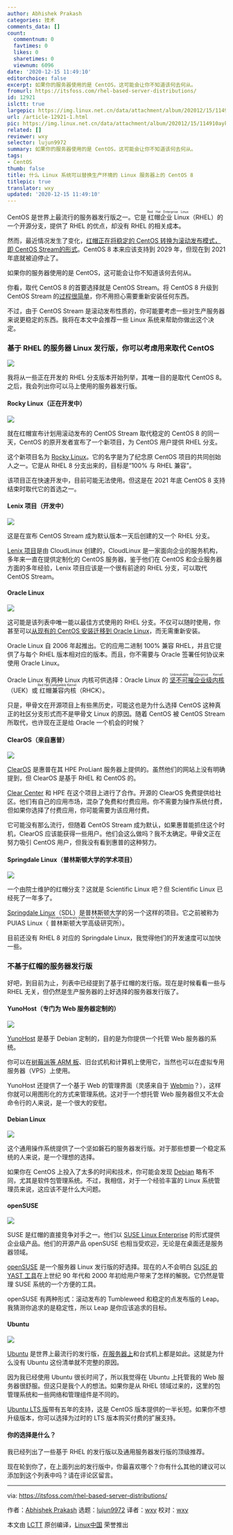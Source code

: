 ```yaml
---
author: Abhishek Prakash
categories: 技术
comments_data: []
count:
  commentnum: 0
  favtimes: 0
  likes: 0
  sharetimes: 0
  viewnum: 6096
date: '2020-12-15 11:49:10'
editorchoice: false
excerpt: 如果你的服务器使用的是 CentOS，这可能会让你不知道该何去何从。
fromurl: https://itsfoss.com/rhel-based-server-distributions/
id: 12921
islctt: true
largepic: https://img.linux.net.cn/data/attachment/album/202012/15/114910aykqmq8kfknvekv4.png
url: /article-12921-1.html
pic: https://img.linux.net.cn/data/attachment/album/202012/15/114910aykqmq8kfknvekv4.png.thumb.jpg
related: []
reviewer: wxy
selector: lujun9972
summary: 如果你的服务器使用的是 CentOS，这可能会让你不知道该何去何从。
tags:
- CentOS
thumb: false
title: 什么 Linux 系统可以替换生产环境的 Linux 服务器上的 CentOS 8
titlepic: true
translator: wxy
updated: '2020-12-15 11:49:10'
---
```


CentOS 是世界上最流行的服务器发行版之一。它是<ruby> 红帽企业 Linux <rt>  Red Hat Enterprise Linux </rt></ruby>（RHEL）的一个开源分支，提供了 RHEL 的优点，却没有 RHEL 的相关成本。


然而，最近情况发生了变化，[红帽正在将稳定的 CentOS 转换为滚动发布模式，即 CentOS Stream的形式](/article-12902-1.html)。CentOS 8 本来应该支持到 2029 年，但现在到 2021 年底就被迫停止了。


如果你的服务器使用的是 CentOS，这可能会让你不知道该何去何从。


你看，取代 CentOS 8 的首要选择就是 CentOS Stream。将 CentOS 8 升级到 CentOS Stream 的[过程很简单](https://linuxhandbook.com/update-to-centos-stream/)，你不用担心需要重新安装任何东西。


不过，由于 CentOS Stream 是滚动发布性质的，你可能要考虑一些对生产服务器来说更稳定的东西。我将在本文中会推荐一些 Linux 系统来帮助你做出这个决定。


### 基于 RHEL 的服务器 Linux 发行版，你可以考虑用来取代 CentOS


![](/data/attachment/album/202012/15/114910aykqmq8kfknvekv4.png)


我将从一些正在开发的 RHEL 分支版本开始列举，其唯一目的是取代 CentOS 8。之后，我会列出你可以马上使用的服务器发行版。


#### Rocky Linux（正在开发中）


![](/data/attachment/album/202012/15/114910rjdo3cx35acxx5f5.png)


就在红帽宣布计划用滚动发布的 CentOS Stream 取代稳定的 CentOS 8 的同一天，CentOS 的原开发者宣布了一个新项目，为 CentOS 用户提供 RHEL 分支。


这个新项目名为 [Rocky Linux](https://rockylinux.org)。它的名字是为了纪念原 CentOS 项目的共同创始人之一。它是从 RHEL 8 分支出来的，目标是“100% 与 RHEL 兼容”。


该项目正在快速开发中，目前可能无法使用。但这是在 2021 年底 CentOS 8 支持结束时取代它的首选之一。


#### Lenix 项目（开发中）


![](/data/attachment/album/202012/15/114910d8cehixxy8qe8z3e.png)


这是在宣布 CentOS Stream 成为默认版本一天后创建的又一个 RHEL 分支。


[Lenix 项目](https://www.reddit.com/r/ProjectLenix/)是由 CloudLinux 创建的，CloudLinux 是一家面向企业的服务机构，多年来一直在提供定制化的 CentOS 服务器，鉴于他们在 CentOS 和企业服务器方面的多年经验，Lenix 项目应该是一个很有前途的 RHEL 分支，可以取代 CentOS Stream。


#### Oracle Linux


![](/data/attachment/album/202012/15/114910bzxmypf61yvn6mcf.png)


这可能是该列表中唯一能以最佳方式使用的 RHEL 分支。不仅可以随时使用，你甚至可以[从现有的 CentOS 安装迁移到 Oracle Linux](https://github.com/oracle/centos2ol)，而无需重新安装。


Oracle Linux 自 2006 年起推出。它的应用二进制 100% 兼容 RHEL，并且它提供了与每个 RHEL 版本相对应的版本。而且，你不需要与 Oracle 签署任何协议来使用 Oracle Linux。


Oracle Linux 有两种 Linux 内核可供选择：Oracle Linux 的<ruby> <a href="https://docs.oracle.com/en/operating-systems/uek/">  坚不可摧企业级内核 </a> <rt>  Unbreakable Enterprise Kernel </rt></ruby>（UEK）或<ruby> 红帽兼容内核 <rt>  Red Hat Compatible Kernel </rt></ruby>（RHCK）。


只是，甲骨文在开源项目上有些黑历史，可能这也是为什么选择 CentOS 这种真正的社区分支形式而不是甲骨文 Linux 的原因。随着 CentOS 被 CentOS Stream 所取代，也许现在正是给 Oracle 一个机会的时候？


#### ClearOS（来自惠普）


![](/data/attachment/album/202012/15/114910vt6nyb8yy8mi7l67.jpg)


[ClearOS](https://www.clearos.com) 是惠普在其 HPE ProLiant 服务器上提供的。虽然他们的网站上没有明确提到，但 ClearOS 是基于 RHEL 和 CentOS 的。


[Clear Center](https://www.clearcenter.com) 和 HPE 在这个项目上进行了合作。开源的 ClearOS 免费提供给社区。他们有自己的应用市场，混杂了免费和付费应用。你不需要为操作系统付费，但如果你选择了付费应用，你可能需要为该应用付费。


它可能没有那么流行，但随着 CentOS Stream 成为默认，如果惠普能抓住这个时机，ClearOS 应该能获得一些用户。他们会这么做吗？我不太确定。甲骨文正在努力吸引 CentOS 用户，但我没有看到惠普的这种努力。


#### Springdale Linux（普林斯顿大学的学术项目）


![](/data/attachment/album/202012/15/114910k2swws1n505x4sc2.png)


一个由院士维护的红帽分支？这就是 Scientific Linux 吧？但 Scientific Linux 已经死了一年多了。


[Springdale Linux](https://puias.math.ias.edu)（SDL）是普林斯顿大学的另一个这样的项目。它之前被称为 PUIAS Linux（<ruby> 普林斯顿大学高级研究所 <rt>  Princeton University Institute for Advanced Study </rt></ruby>）。


目前还没有 RHEL 8 对应的 Springdale Linux，我觉得他们的开发速度可以加快一些。


### 不基于红帽的服务器发行版


好吧，到目前为止，列表中已经提到了基于红帽的发行版。现在是时候看看一些与 RHEL 无关，但仍然是生产服务器的上好选择的服务器发行版了。


#### YunoHost（专门为 Web 服务器定制的）


![](/data/attachment/album/202012/15/114910ik5wa5c9accbad65.png)


[YunoHost](https://yunohost.org#/) 是基于 Debian 定制的，目的是为你提供一个托管 Web 服务器的系统。


你可以在[树莓派等 ARM 板](https://itsfoss.com/raspberry-pi-alternatives/)、旧台式机和计算机上使用它，当然也可以在虚拟专用服务器（VPS）上使用。


YunoHost 还提供了一个基于 Web 的管理界面（灵感来自于 [Webmin](https://linuxhandbook.com/use-webmin/)？），这样你就可以用图形化的方式来管理系统。这对于一个想托管 Web 服务器但又不太会命令行的人来说，是一个很大的安慰。


#### Debian Linux


![](/data/attachment/album/202012/15/114910ajrfb3jccqbujrz4.png)


这个通用操作系统提供了一个坚如磐石的服务器发行版。对于那些想要一个稳定系统的人来说，是一个理想的选择。


如果你在 CentOS 上投入了太多的时间和技术，你可能会发现 [Debian](https://www.debian.org) 略有不同，尤其是软件包管理系统。不过，我相信，对于一个经验丰富的 Linux 系统管理员来说，这应该不是什么大问题。


#### openSUSE


![](/data/attachment/album/202012/15/114911azehtmqbwmownieo.jpg)


SUSE 是红帽的直接竞争对手之一。他们以 [SUSE Linux Enterprise](https://www.suse.com/download/sles/) 的形式提供企业级产品。他们的开源产品 openSUSE 也相当受欢迎，无论是在桌面还是服务器领域。


[openSUSE](https://www.opensuse.org) 是一个服务器 Linux 发行版的好选择。现在的人不会明白 [SUSE 的 YAST 工具](https://yast.opensuse.org)在上世纪 90 年代和 2000 年初给用户带来了怎样的解脱。它仍然是管理 SUSE 系统的一个方便的工具。


openSUSE 有两种形式：滚动发布的 Tumbleweed 和稳定的点发布版的 Leap。我猜测你追求的是稳定性，所以 Leap 是你应该追求的目标。


#### Ubuntu


![](/data/attachment/album/202012/15/114911id7hoq4qd54kv5oa.jpg)


[Ubuntu](https://ubuntu.com/download/server) 是世界上最流行的发行版，[在服务器上](https://www.datanyze.com/market-share/operating-systems--443/ubuntu-market-share)和台式机上都是如此。这就是为什么没有 Ubuntu 这份清单就不完整的原因。


因为我已经使用 Ubuntu 很长时间了，所以我觉得在 Ubuntu 上托管我的 Web 服务器很舒服。但这只是我个人的想法。如果你是从 RHEL 领域过来的，这里的包管理系统和一些网络和管理组件是不同的。


[Ubuntu LTS 版](https://itsfoss.com/long-term-support-lts/)带有五年的支持，这是 CentOS 版本提供的一半长短。如果你不想升级版本，你可以选择为过时的 LTS 版本购买付费的扩展支持。


#### 你的选择是什么？


我已经列出了一些基于 RHEL 的发行版以及通用服务器发行版的顶级推荐。


现在轮到你了，在上面列出的发行版中，你最喜欢哪个？你有什么其他的建议可以添加到这个列表中吗？请在评论区留言。




---


via: <https://itsfoss.com/rhel-based-server-distributions/>


作者：[Abhishek Prakash](https://itsfoss.com/author/abhishek/) 选题：[lujun9972](https://github.com/lujun9972) 译者：[wxy](https://github.com/wxy) 校对：[wxy](https://github.com/wxy)


本文由 [LCTT](https://github.com/LCTT/TranslateProject) 原创编译，[Linux中国](https://linux.cn/) 荣誉推出